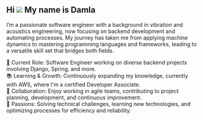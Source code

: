 ## Hi ![](https://user-images.githubusercontent.com/18350557/176309783-0785949b-9127-417c-8b55-ab5a4333674e.gif) My name is Damla
I’m a passionate software engineer with a background in vibration and acoustics engineering, now focusing on backend development and automating processes. My journey has taken me from applying machine dynamics to mastering programming languages and frameworks, leading to a versatile skill set that bridges both fields.

🔧 Current Role: Software Engineer working on diverse backend projects involving Django, Spring, and more.  \
📚 Learning & Growth: Continuously expanding my knowledge, currently with AWS, where I'm a certified Developer Associate.  \
🤝 Collaboration: Enjoy working in agile teams, contributing to project planning, development, and continuous improvement.  \
🚀 Passions: Solving technical challenges, learning new technologies, and optimizing processes for efficiency and reliability.

<!--
**hamurda/hamurda** is a ✨ _special_ ✨ repository because its `README.md` (this file) appears on your GitHub profile.

Here are some ideas to get you started:

- 🔭 I’m currently working on ...
- 🌱 I’m currently learning ...
- 👯 I’m looking to collaborate on ...
- 🤔 I’m looking for help with ...
- 💬 Ask me about ...
- 📫 How to reach me: ...
- 😄 Pronouns: ...
- ⚡ Fun fact: ...
-->
